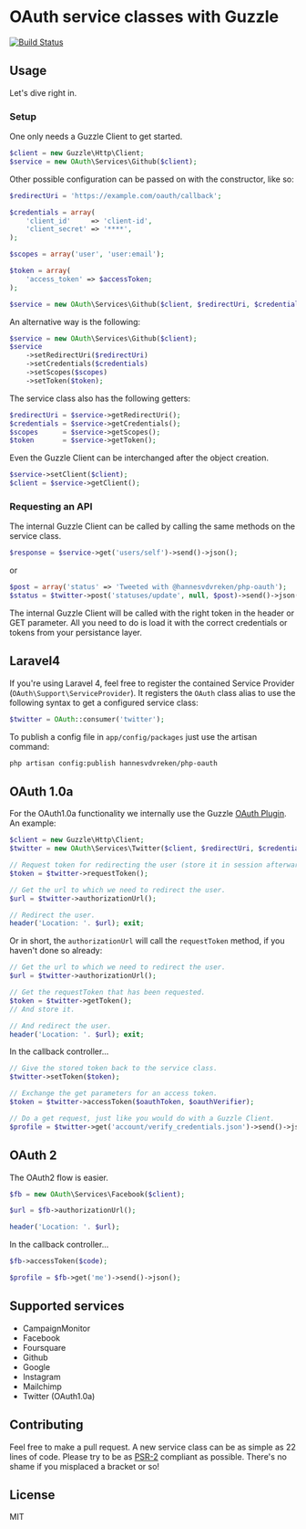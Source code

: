 # OAuth service classes with Guzzle
[![Build Status](https://travis-ci.org/hannesvdvreken/php-oauth.png?branch=master)](https://travis-ci.org/hannesvdvreken/php-oauth)

## Usage

Let's dive right in. 

### Setup

One only needs a Guzzle Client to get started.

```php
$client = new Guzzle\Http\Client;
$service = new OAuth\Services\Github($client);
```

Other possible configuration can be passed on with the constructor, like so:

```php
$redirectUri = 'https://example.com/oauth/callback';

$credentials = array(
    'client_id'     => 'client-id',
    'client_secret' => '****',
);

$scopes = array('user', 'user:email');

$token = array(
    'access_token' => $accessToken;
);

$service = new OAuth\Services\Github($client, $redirectUri, $credentials, $scopes, $token);
```

An alternative way is the following:

```php
$service = new OAuth\Services\Github($client);
$service
    ->setRedirectUri($redirectUri)
    ->setCredentials($credentials)
    ->setScopes($scopes)
    ->setToken($token);
```

The service class also has the following getters:

```php
$redirectUri = $service->getRedirectUri();
$credentials = $service->getCredentials();
$scopes      = $service->getScopes();
$token       = $service->getToken();
```

Even the Guzzle Client can be interchanged after the object creation.

```php
$service->setClient($client);
$client = $service->getClient();
```

### Requesting an API

The internal Guzzle Client can be called by calling the same methods on the service class.

```php
$response = $service->get('users/self')->send()->json();
```

or

```php
$post = array('status' => 'Tweeted with @hannesvdvreken/php-oauth');
$status = $twitter->post('statuses/update', null, $post)->send()->json();
```

The internal Guzzle Client will be called with the right token in the header or GET parameter.
All you need to do is load it with the correct credentials or tokens from your persistance layer.

## Laravel4
If you're using Laravel 4, feel free to register the contained Service Provider (`OAuth\Support\ServiceProvider`).
It registers the `OAuth` class alias to use the following syntax to get a configured service class:

```php
$twitter = OAuth::consumer('twitter');
```

To publish a config file in `app/config/packages` just use the artisan command:

```bash
php artisan config:publish hannesvdvreken/php-oauth
```

## OAuth 1.0a

For the OAuth1.0a functionality we internally use the Guzzle [OAuth Plugin](docs.guzzlephp.org/en/latest/plugins/oauth-plugin.html). An example:

```php
$client = new Guzzle\Http\Client;
$twitter = new OAuth\Services\Twitter($client, $redirectUri, $credentials);

// Request token for redirecting the user (store it in session afterwards).
$token = $twitter->requestToken();

// Get the url to which we need to redirect the user.
$url = $twitter->authorizationUrl();

// Redirect the user.
header('Location: '. $url); exit;
```

Or in short, the `authorizationUrl` will call the `requestToken` method, if you haven't done so already:

```php
// Get the url to which we need to redirect the user.
$url = $twitter->authorizationUrl();

// Get the requestToken that has been requested.
$token = $twitter->getToken();
// And store it.

// And redirect the user.
header('Location: '. $url); exit;
```

In the callback controller...

```php
// Give the stored token back to the service class.
$twitter->setToken($token);

// Exchange the get parameters for an access token.
$token = $twitter->accessToken($oauthToken, $oauthVerifier);

// Do a get request, just like you would do with a Guzzle Client.
$profile = $twitter->get('account/verify_credentials.json')->send()->json();
```

## OAuth 2

The OAuth2 flow is easier.

```php
$fb = new OAuth\Services\Facebook($client);

$url = $fb->authorizationUrl();

header('Location: '. $url);
```

In the callback controller...

```php
$fb->accessToken($code);

$profile = $fb->get('me')->send()->json();
```

## Supported services
- CampaignMonitor
- Facebook
- Foursquare
- Github
- Google
- Instagram
- Mailchimp
- Twitter (OAuth1.0a)

## Contributing
Feel free to make a pull request. A new service class can be as simple as 22 lines of code.
Please try to be as [PSR-2](https://github.com/php-fig/fig-standards/blob/master/accepted/PSR-2-coding-style-guide.md) 
compliant as possible. There's no shame if you misplaced a bracket or so!

## License
MIT